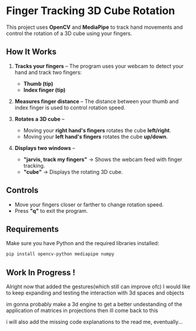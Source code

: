 # Finger Tracking 3D Cube Rotation

This project uses **OpenCV** and **MediaPipe** to track hand movements and control the rotation of a 3D cube using your fingers.

## How It Works

1. **Tracks your fingers** – The program uses your webcam to detect your hand and track two fingers:  
   - **Thumb (tip)**  
   - **Index finger (tip)**  

2. **Measures finger distance** – The distance between your thumb and index finger is used to control rotation speed.

3. **Rotates a 3D cube** –  
   - Moving your **right hand's fingers** rotates the cube **left/right**.  
   - Moving your **left hand's fingers** rotates the cube **up/down**.  

4. **Displays two windows** –  
   - **"jarvis, track my fingers"** → Shows the webcam feed with finger tracking.  
   - **"cube"** → Displays the rotating 3D cube.  

## Controls

- Move your fingers closer or farther to change rotation speed.  
- Press **"q"** to exit the program.  

## Requirements

Make sure you have Python and the required libraries installed:

```bash
pip install opencv-python mediapipe numpy
```

## Work In Progress !
Alright now that added the gestures(which still can improve ofc)
I would like to keep expanding and testing the interaction with 3d spaces and objects

im gonna probably make a 3d engine to get a better undestanding of the application of matrices in projections
then ill come back to this

i will also add the missing code explanations to the read me, eventually...